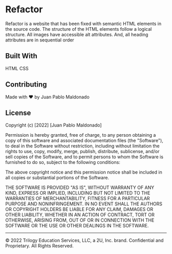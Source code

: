 # Refactor

Refactor is a website that has been fixed with semantic HTML elements in the source code.  The structure of the HTML elements follow a logical structure.  All images have accessible alt attributes.  And, all heading attributes are in sequential order

## Built With

HTML
CSS

## Contributing

Made with ❤️ by Juan Pablo Maldonado

## License

Copyright (c) [2022] [Juan Pablo Maldonado]

Permission is hereby granted, free of charge, to any person obtaining a copy
of this software and associated documentation files (the "Software"), to deal
in the Software without restriction, including without limitation the rights
to use, copy, modify, merge, publish, distribute, sublicense, and/or sell
copies of the Software, and to permit persons to whom the Software is
furnished to do so, subject to the following conditions:

The above copyright notice and this permission notice shall be included in all
copies or substantial portions of the Software.

THE SOFTWARE IS PROVIDED "AS IS", WITHOUT WARRANTY OF ANY KIND, EXPRESS OR
IMPLIED, INCLUDING BUT NOT LIMITED TO THE WARRANTIES OF MERCHANTABILITY,
FITNESS FOR A PARTICULAR PURPOSE AND NONINFRINGEMENT. IN NO EVENT SHALL THE
AUTHORS OR COPYRIGHT HOLDERS BE LIABLE FOR ANY CLAIM, DAMAGES OR OTHER
LIABILITY, WHETHER IN AN ACTION OF CONTRACT, TORT OR OTHERWISE, ARISING FROM,
OUT OF OR IN CONNECTION WITH THE SOFTWARE OR THE USE OR OTHER DEALINGS IN THE
SOFTWARE.

- - -
© 2022 Trilogy Education Services, LLC, a 2U, Inc. brand. Confidential and Proprietary. All Rights Reserved.
